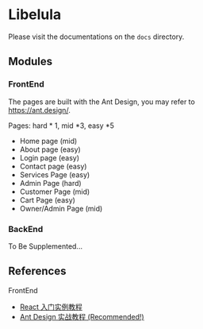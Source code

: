 # Libelula

Please visit the documentations on the `docs` directory.

## Modules

### FrontEnd

The pages are built with the Ant Design, you may refer to https://ant.design/.

Pages: hard * 1, mid *3, easy *5

- Home page (mid)
- About page (easy)
- Login page (easy)
- Contact page (easy)
- Services Page (easy)
- Admin Page (hard)
- Customer Page (mid)
- Cart Page (easy)
- Owner/Admin Page (mid)

### BackEnd

To Be Supplemented...

## References

FrontEnd

- [React 入门实例教程](https://www.ruanyifeng.com/blog/2015/03/react.html)
- [Ant Design 实战教程 (Recommended!)](https://www.yuque.com/ant-design/course/intro)
